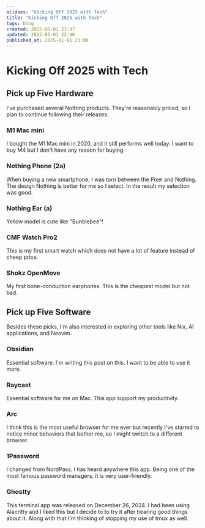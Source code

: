 ```yaml
---
aliases: "Kicking Off 2025 with Tech"
title: "Kicking Off 2025 with Tech"
tags: blog
created: 2025-01-01 21:37
updated: 2025-01-01 22:46
published_at: 2025-01-01 23:00
---
```


# Kicking Off 2025 with Tech

## Pick up Five Hardware

I've purchased several Nothing products. They're reasonably priced, so I plan to
continue following their releases.

### M1 Mac mini

I bought the M1 Mac mini in 2020, and it still performs well today. I want to
buy M4 but I don't have any reason for buying.

### Nothing Phone (2a)

When buying a new smartphone, I was torn between the Pixel and Nothing. The
design Nothing is better for me so I select. In the result my selection was
good.

### Nothing Ear (a)

Yellow model is cute like "Bunblebee"!

### CMF Watch Pro2

This is my first smart watch which does not have a lot of feature instead of
cheep price.

### Shokz OpenMove

My first bone-conduction earphones. This is the cheapest model but not bad.

## Pick up Five Software

Besides these picks, I'm also interested in exploring other tools like Nix, AI
applications, and Neovim.

### Obsidian

Essential software. I'm writing this post on this. I want to be able to use it
more.

### Raycast

Essential software for me on Mac. This app support my productivity.

### Arc

I think this is the most useful browser for me ever but recently I've started to
notice minor behaviors that bother me, so I might switch to a different browser.

### 1Password

I changed from NordPass. I has heard anywhere this app. Being one of the most
famous password managers, it is very user-friendly.

### Ghostty

This terminal app was released on December 26, 2024. I had been using Alacritty
and I liked this but I decide to to try it after hearing good things about it.
Along with that I'm thinking of stopping my use of tmux as well.
